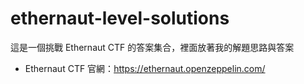 # ethernaut-level-solutions

這是一個挑戰 Ethernaut CTF 的答案集合，裡面放著我的解題思路與答案

- Ethernaut CTF 官網：https://ethernaut.openzeppelin.com/

